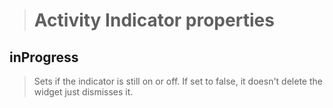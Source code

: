 >Activity Indicator properties
>=============================
>
inProgress
----------
>Sets if the indicator is still on or off. If set to false, it doesn't delete the widget just dismisses it.
